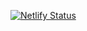 [![Netlify Status](https://api.netlify.com/api/v1/badges/0e900f5f-ad50-4cf7-b162-c154be27bbc7/deploy-status)](https://app.netlify.com/sites/argui/deploys)
